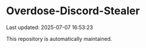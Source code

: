 # Overdose-Discord-Stealer

Last updated: 2025-07-07 16:53:23

This repository is automatically maintained.
